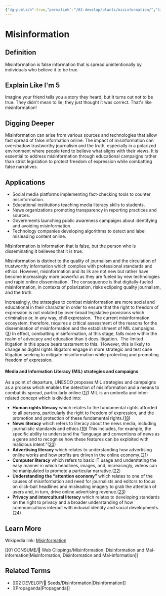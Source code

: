 ```yaml
---
{"dg-publish":true,"permalink":"/02-develop/plants/misinformation/","title":"Misinformation","tags":["misinformation","disinformation","propaganda","media-literacy"]}
---
```



# Misinformation

## **Definition**  
Misinformation is false information that is spread unintentionally by individuals who believe it to be true.

## **Explain Like I'm 5**  
Imagine your friend tells you a story they heard, but it turns out not to be true. They didn't mean to lie; they just thought it was correct. That's like misinformation!

## **Digging Deeper**
Misinformation can arise from various sources and technologies that allow fast spread of false information online. The impact of misinformation can overshadow trustworthy journalism and the truth, especially in a polarized environment where people tend to believe what aligns with their views. It is essential to address misinformation through educational campaigns rather than strict legislation to protect freedom of expression while combatting false narratives.

## **Applications**  
- Social media platforms implementing fact-checking tools to counter misinformation.
- Educational institutions teaching media literacy skills to students.
- News organizations promoting transparency in reporting practices and sources.
- Governments launching public awareness campaigns about identifying and avoiding misinformation.
- Technology companies developing algorithms to detect and label misleading content online.

Misinformation is information that is false, but the person who is disseminating it believes that it is true.

Misinformation is distinct to the quality of journalism and the circulation of trustworthy information which complies with professional standards and ethics. However, misinformation and its ilk are not new but rather have become increasingly more powerful as they are fueled by new technologies and rapid online dissemination.  The consequence is that digitally‑fueled misinformation, in contexts of polarization, risks eclipsing quality journalism, and the truth.

Increasingly, the strategies to combat misinformation are more social and educational in their character in order to ensure that the right to freedom of expression is not violated by over-broad legislative provisions which criminalise or, in any way, chill expression.  The current misinformation ecosystem, therefore, requires a critical assessment of the reasons for the dissemination of misinformation and the establishment of MIL campaigns.([3](https://www.mediadefence.org/ereader/publications/introductory-modules-on-digital-rights-and-freedom-of-expression-online/module-8-false-news-misinformation-and-propaganda/misinformation-disinformation-and-mal-information/#footnote--3)) In effect, combatting misinformation, at this stage, falls more within the realm of advocacy and education than it does litigation.  The limited litigation in this space bears testament to this.  However, this is likely to change as digital rights litigators engage in more strategic and test case litigation seeking to mitigate misinformation while protecting and promoting freedom of expression.






#### Media and Information Literacy (MIL) strategies and campaigns

As a point of departure, UNESCO proposes MIL strategies and campaigns as a process which enables the detection of misinformation and a means to combat its spread, particularly online.([17](https://www.mediadefence.org/ereader/publications/introductory-modules-on-digital-rights-and-freedom-of-expression-online/module-8-false-news-misinformation-and-propaganda/misinformation-disinformation-and-mal-information/#footnote--17)) MIL is an umbrella and inter-related concept which is divided into:

-   **Human rights literacy** which relates to the fundamental rights afforded to all persons, particularly the right to freedom of expression, and the promotion and protection of these fundamental rights.([18](https://www.mediadefence.org/ereader/publications/introductory-modules-on-digital-rights-and-freedom-of-expression-online/module-8-false-news-misinformation-and-propaganda/misinformation-disinformation-and-mal-information/#footnote--18))
-   **News literacy** which refers to literacy about the news media, including journalistic standards and ethics.([19](https://www.mediadefence.org/ereader/publications/introductory-modules-on-digital-rights-and-freedom-of-expression-online/module-8-false-news-misinformation-and-propaganda/misinformation-disinformation-and-mal-information/#footnote--19)) This includes, for example, the specific ability to understand the “language and conventions of news as a genre and to recognise how these features can be exploited with malicious intent.”([20](https://www.mediadefence.org/ereader/publications/introductory-modules-on-digital-rights-and-freedom-of-expression-online/module-8-false-news-misinformation-and-propaganda/misinformation-disinformation-and-mal-information/#footnote--20))
-   **Advertising literacy** which relates to understanding how advertising online works and how profits are driven in the online economy.([21](https://www.mediadefence.org/ereader/publications/introductory-modules-on-digital-rights-and-freedom-of-expression-online/module-8-false-news-misinformation-and-propaganda/misinformation-disinformation-and-mal-information/#footnote--21))
-   **Computer literacy** which refers to basic IT usage and understating the easy manner in which headlines, images, and, increasingly, videos can be manipulated to promote a particular narrative.([22](https://www.mediadefence.org/ereader/publications/introductory-modules-on-digital-rights-and-freedom-of-expression-online/module-8-false-news-misinformation-and-propaganda/misinformation-disinformation-and-mal-information/#footnote--22))
-   **Understanding the “attention economy”** which relates to one of the causes of misinformation and need for journalists and editors to focus on click-bait headlines and misleading imagery to grab the attention of users and, in turn, drive online advertising revenue.([23](https://www.mediadefence.org/ereader/publications/introductory-modules-on-digital-rights-and-freedom-of-expression-online/module-8-false-news-misinformation-and-propaganda/misinformation-disinformation-and-mal-information/#footnote--23))
-   **Privacy and intercultural literacy** which relates to developing standards on the right to privacy and a broader understanding of how communications interact with induvial identity and social developments.([24](https://www.mediadefence.org/ereader/publications/introductory-modules-on-digital-rights-and-freedom-of-expression-online/module-8-false-news-misinformation-and-propaganda/misinformation-disinformation-and-mal-information/#footnote--24))


## **Learn More**  
Wikipedia link: [Misinformation](https://en.wikipedia.org/wiki/Misinformation)

[[01 CONSUME/🔗 Web Clippings/Misinformation, Disinformation and Mal-information\|Misinformation, Disinformation and Mal-information]]


## **Related Terms**  
- [[02 DEVELOP/🌱 Seeds/Disinformation\|Disinformation]]
- [[Propaganda\|Propaganda]]
